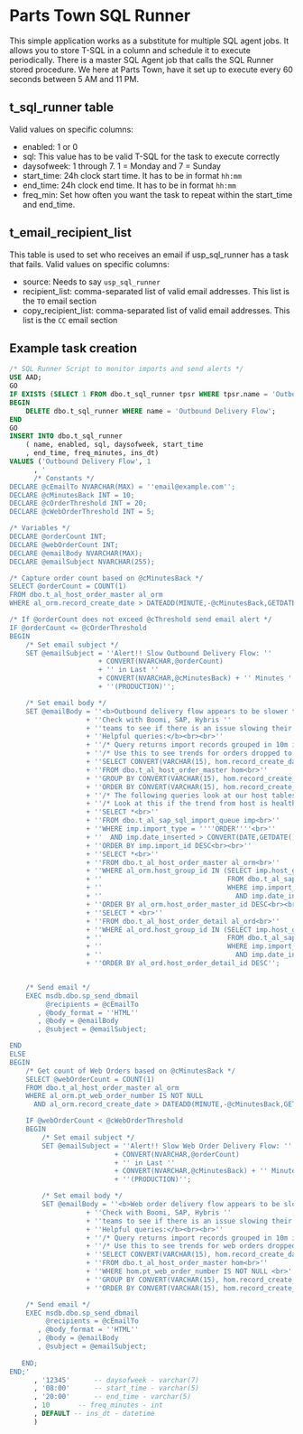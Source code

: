 # Parts Town SQL Runner
This simple application works as a substitute for multiple SQL agent jobs.  It allows you to store T-SQL in a column and schedule it to execute periodically.  There is a master SQL Agent job that calls the SQL Runner stored procedure.  We here at Parts Town, have it set up to execute every 60 seconds between 5 AM and 11 PM.

## t_sql_runner table
Valid values on specific columns:
- enabled: 1 or 0
- sql: This value has to be valid T-SQL for the task to execute correctly
- daysofweek: 1 through 7.  1 = Monday and 7 = Sunday
- start_time: 24h clock start time.  It has to be in format `hh:mm`
- end_time: 24h clock end time. It has to be in format `hh:mm`
- freq_min: Set how often you want the task to repeat within the start_time and end_time.

## t_email_recipient_list
This table is used to set who receives an email if usp_sql_runner has a task that fails.
Valid values on specific columns:
- source: Needs to say `usp_sql_runner`
- recipient_list: comma-separated list of valid email addresses.  This list is the `TO` email section
- copy_recipient_list: comma-separated list of valid email addresses.  This list is the `CC` email section

## Example task creation
```sql
/* SQL Runner Script to monitor imports and send alerts */
USE AAD;
GO
IF EXISTS (SELECT 1 FROM dbo.t_sql_runner tpsr WHERE tpsr.name = 'Outbound Delivery Flow')
BEGIN
	DELETE dbo.t_sql_runner WHERE name = 'Outbound Delivery Flow';
END
GO
INSERT INTO dbo.t_sql_runner 
	( name, enabled, sql, daysofweek, start_time
    , end_time, freq_minutes, ins_dt)
VALUES ('Outbound Delivery Flow', 1
      , '
      /* Constants */
DECLARE @cEmailTo NVARCHAR(MAX) = ''email@example.com'';
DECLARE @cMinutesBack INT = 10;
DECLARE @cOrderThreshold INT = 20;
DECLARE @cWebOrderThreshold INT = 5;

/* Variables */
DECLARE @orderCount INT;
DECLARE @webOrderCount INT;
DECLARE @emailBody NVARCHAR(MAX);
DECLARE @emailSubject NVARCHAR(255); 

/* Capture order count based on @cMinutesBack */
SELECT @orderCount = COUNT(1)
FROM dbo.t_al_host_order_master al_orm
WHERE al_orm.record_create_date > DATEADD(MINUTE,-@cMinutesBack,GETDATE());

/* If @orderCount does not exceed @cThreshold send email alert */
IF @orderCount <= @cOrderThreshold
BEGIN
    /* Set email subject */
    SET @emailSubject = ''Alert!! Slow Outbound Delivery Flow: '' 
                      + CONVERT(NVARCHAR,@orderCount) 
                      + '' in Last ''
                      + CONVERT(NVARCHAR,@cMinutesBack) + '' Minutes ''
                      + ''(PRODUCTION)'';

    /* Set email body */
    SET @emailBody = ''<b>Outbound delivery flow appears to be slower than usual.<br>'' 
                   + ''Check with Boomi, SAP, Hybris ''
                   + ''teams to see if there is an issue slowing their transmission to HighJump.<br><br>''
                   + ''Helpful queries:</b><br><br>''
                   + ''/* Query returns import records grouped in 10m increments. */<br>''
                   + ''/* Use this to see trends for orders dropped to HJ */<br>''
                   + ''SELECT CONVERT(VARCHAR(15), hom.record_create_date, 120), COUNT(*)<br>''
                   + ''FROM dbo.t_al_host_order_master hom<br>''
                   + ''GROUP BY CONVERT(VARCHAR(15), hom.record_create_date, 120)<br>''
                   + ''ORDER BY CONVERT(VARCHAR(15), hom.record_create_date, 120) DESC;<br><br>''
                   + ''/* The following queries look at our host tables for order entries for today. */<br>''
                   + ''/* Look at this if the trend from host is healthy. */<br>''
                   + ''SELECT *<br>''
                   + ''FROM dbo.t_al_sap_sql_import_queue imp<br>''
                   + ''WHERE imp.import_type = ''''ORDER''''<br>''
                   + ''  AND imp.date_inserted > CONVERT(DATE,GETDATE())<br>''
                   + ''ORDER BY imp.import_id DESC<br><br>''
                   + ''SELECT *<br>''
                   + ''FROM dbo.t_al_host_order_master al_orm<br>''
                   + ''WHERE al_orm.host_group_id IN (SELECT imp.host_group_id<br>''
                   + ''                               FROM dbo.t_al_sap_sql_import_queue imp<br>''
                   + ''                               WHERE imp.import_type = ''''ORDER''''<br>''
                   + ''                                 AND imp.date_inserted > CONVERT(DATE,GETDATE()))<br>''
                   + ''ORDER BY al_orm.host_order_master_id DESC<br><br>''
                   + ''SELECT * <br>''
                   + ''FROM dbo.t_al_host_order_detail al_ord<br>''
                   + ''WHERE al_ord.host_group_id IN (SELECT imp.host_group_id<br>''
                   + ''                               FROM dbo.t_al_sap_sql_import_queue imp<br>''
                   + ''                               WHERE imp.import_type = ''''ORDER''''<br>''
                   + ''                                 AND imp.date_inserted > CONVERT(DATE,GETDATE()))<br>''
                   + ''ORDER BY al_ord.host_order_detail_id DESC'';


    /* Send email */
   	EXEC msdb.dbo.sp_send_dbmail 
 	     @recipients = @cEmailTo
	   , @body_format = ''HTML''
	   , @body = @emailBody
	   , @subject = @emailSubject; 

END
ELSE
BEGIN 
    /* Get count of Web Orders based on @cMinutesBack */
    SELECT @webOrderCount = COUNT(1)
    FROM dbo.t_al_host_order_master al_orm
    WHERE al_orm.pt_web_order_number IS NOT NULL
      AND al_orm.record_create_date > DATEADD(MINUTE,-@cMinutesBack,GETDATE());

    IF @webOrderCount < @cWebOrderThreshold
    BEGIN
        /* Set email subject */
        SET @emailSubject = ''Alert!! Slow Web Order Delivery Flow: '' 
                          + CONVERT(NVARCHAR,@orderCount) 
                          + '' in Last ''
                          + CONVERT(NVARCHAR,@cMinutesBack) + '' Minutes ''
                          + ''(PRODUCTION)'';

        /* Set email body */
        SET @emailBody = ''<b>Web order delivery flow appears to be slower than usual.<br>'' 
                   + ''Check with Boomi, SAP, Hybris ''
                   + ''teams to see if there is an issue slowing their transmission to HighJump.<br><br>''
                   + ''Helpful queries:</b><br><br>''
                   + ''/* Query returns import records grouped in 10m increments. */<br>''
                   + ''/* Use this to see trends for web orders dropped to HJ */<br>''
                   + ''SELECT CONVERT(VARCHAR(15), hom.record_create_date, 120), COUNT(*)<br>''
                   + ''FROM dbo.t_al_host_order_master hom<br>''
                   + ''WHERE hom.pt_web_order_number IS NOT NULL <br>''
                   + ''GROUP BY CONVERT(VARCHAR(15), hom.record_create_date, 120)<br>''
                   + ''ORDER BY CONVERT(VARCHAR(15), hom.record_create_date, 120) DESC'';

    /* Send email */
   	EXEC msdb.dbo.sp_send_dbmail 
 	     @recipients = @cEmailTo
	   , @body_format = ''HTML''
	   , @body = @emailBody
	   , @subject = @emailSubject;
       
   END; 
END;'
      , '12345'      -- daysofweek - varchar(7)
      , '08:00'      -- start_time - varchar(5)
      , '20:00'      -- end_time - varchar(5)
      , 10       -- freq_minutes - int
      , DEFAULT -- ins_dt - datetime
      )
```
